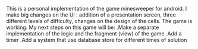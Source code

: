 This is a personal implementation of the game minesweeper for android. I make big changes on the UI : addition of a presentation screen,
three different levels of difficulty, changes on the design of the cells. The game is working. 
My next steps on this game will be:
.Make a separate implementation of the logic and the fragment (view) of the game
.Add a timer
.Add a system that use database store for different times of solution
